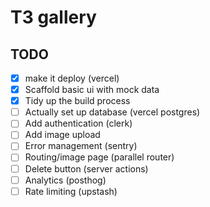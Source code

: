 # T3 gallery 

## TODO

- [x] make it deploy (vercel)
- [x] Scaffold basic ui with mock data 
- [x] Tidy up the build process
- [ ] Actually set up database (vercel postgres)
- [ ] Add authentication (clerk)
- [ ] Add image upload
- [ ] Error management (sentry)
- [ ] Routing/image page (parallel router)
- [ ] Delete button (server actions)
- [ ] Analytics (posthog)
- [ ] Rate limiting (upstash) 